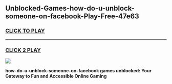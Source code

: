 
## Unblocked-Games-how-do-u-unblock-someone-on-facebook-Play-Free-47e63
<h3>
<a href="https://premium76.site?title=how-do-u-unblock-someone-on-facebook&ref=18A1">CLICK TO PLAY</a></h3>
<hr>

<h3>
<a href="https://premium76.site?title=how-do-u-unblock-someone-on-facebook&ref=18A1">CLICK 2 PLAY</a>
  
</h3>

<a href="https://premium76.site?title=how-do-u-unblock-someone-on-facebook&ref=18A1"><img src="https://clearcache.store/games.png"></a>


**how-do-u-unblock-someone-on-facebook games unblocked: Your Gateway to Fun and Accessible Online Gaming**
